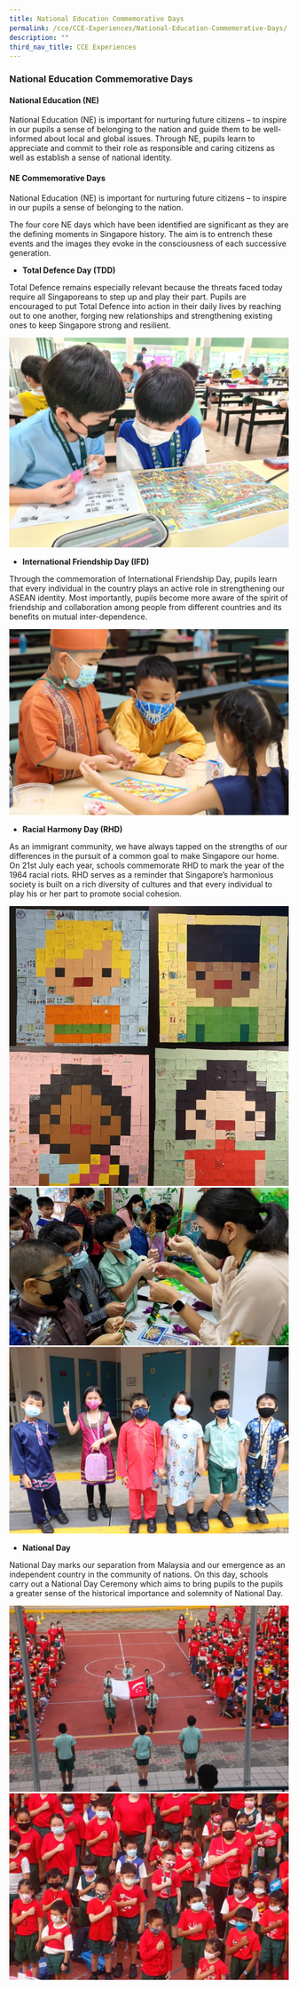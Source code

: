 ```yaml
---
title: National Education Commemorative Days
permalink: /cce/CCE-Experiences/National-Education-Commemorative-Days/
description: ""
third_nav_title: CCE Experiences
---
```

### National Education Commemorative Days

#### National Education (NE)

National Education (NE) is important for nurturing future citizens – to inspire in our pupils a sense of belonging to the nation and guide them to be well-informed about local and global issues. Through NE, pupils learn to appreciate and commit to their role as responsible and caring citizens as well as establish a sense of national identity.
 

#### NE Commemorative Days

National Education (NE) is important for nurturing future citizens – to inspire in our pupils a sense of belonging to the nation.

The four core NE days which have been identified are significant as they are the defining moments in Singapore history. The aim is to entrench these events and the images they evoke in the consciousness of each successive generation.

*   **Total Defence Day (TDD)**

Total Defence remains especially relevant because the threats faced today require all Singaporeans to step up and play their part. Pupils are encouraged to put Total Defence into action in their daily lives by reaching out to one another, forging new relationships and strengthening existing ones to keep Singapore strong and resilient.

![Pupils examining a puzzle to identify the different ways Total Defence can be put into action.](/images/CCE/Picture7.jpg)

*   **International Friendship Day (IFD)**  
    

Through the commemoration of International Friendship Day, pupils learn that every individual in the country plays an active role in strengthening our ASEAN identity. Most importantly, pupils become more aware of the spirit of friendship and collaboration among people from different countries and its benefits on mutual inter-dependence.

![Students playing Snakes and Ladders, a game which originated in India.](/images/CCE/Picture8.jpg)

*   **Racial Harmony Day (RHD)**  
    

As an immigrant community, we have always tapped on the strengths of our differences in the pursuit of a common goal to make Singapore our home. On 21st July each year, schools commemorate RHD to mark the year of the 1964 racial riots. RHD serves as a reminder that Singapore’s harmonious society is built on a rich diversity of cultures and that every individual to play his or her part to promote social cohesion.

![Pixel art display made up of students’ and teachers’ messages on what racial harmony means to them.](/images/Picture9.jpg)</br>
![Following step-by-step instructions on how to make Bunga Manggar.](/images/Picture10.jpg)</br>
![Students dressed in their ethnic outfits. Always a sea of colour on Racial Harmony Day!](/images/Picture11.jpg)

*   **National Day**

National Day marks our separation from Malaysia and our emergence as an independent country in the community of nations. On this day, schools carry out a National Day Ceremony which aims to bring pupils to the pupils a greater sense of the historical importance and solemnity of National Day.

![The flag bearers marching in. ](/images/CCE/Picture12.jpg)</br>
![Recitation of the pledge and singing of the National Anthem.](/images/CCE/Picture13.jpg)